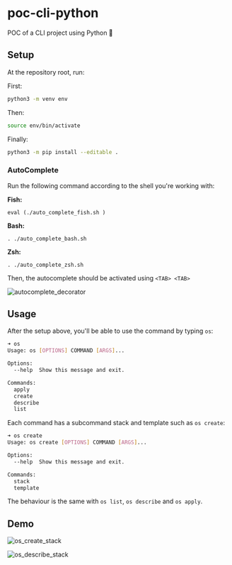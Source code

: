 # poc-cli-python

POC of a CLI project using Python 🐍

## Setup

At the repository root, run:

First:

```bash
python3 -m venv env
```

Then:

```bash
source env/bin/activate
```

Finally:

```bash
python3 -m pip install --editable .
```

### AutoComplete

Run the following command according to the shell you're working with:

**Fish:**

```shell
eval (./auto_complete_fish.sh )
```

**Bash:**

```shell
. ./auto_complete_bash.sh
```

**Zsh:**

```shell
. ./auto_complete_zsh.sh
```

Then, the autocomplete should be activated using `<TAB> <TAB>`

![autocomplete_decorator](https://user-images.githubusercontent.com/22433243/143119442-69ca57cc-9612-4fb2-9ba0-1ae25ed364ba.gif)

## Usage

After the setup above, you'll be able to use the command by typing `os`:

```bash
➜ os
Usage: os [OPTIONS] COMMAND [ARGS]...

Options:
  --help  Show this message and exit.

Commands:
  apply
  create
  describe
  list
```

Each command has a subcommand stack and template such as `os create`:

```bash
➜ os create
Usage: os create [OPTIONS] COMMAND [ARGS]...

Options:
  --help  Show this message and exit.

Commands:
  stack
  template
  ```

The behaviour is the same with `os list`, `os describe` and `os apply`.

## Demo

![os_create_stack](https://user-images.githubusercontent.com/22433243/143079082-9550bb66-b580-403f-8ee4-0c8af1186926.gif)

![os_describe_stack](https://user-images.githubusercontent.com/22433243/143079102-7317a7c5-8bad-407c-9711-9896c9bed4e3.gif)
